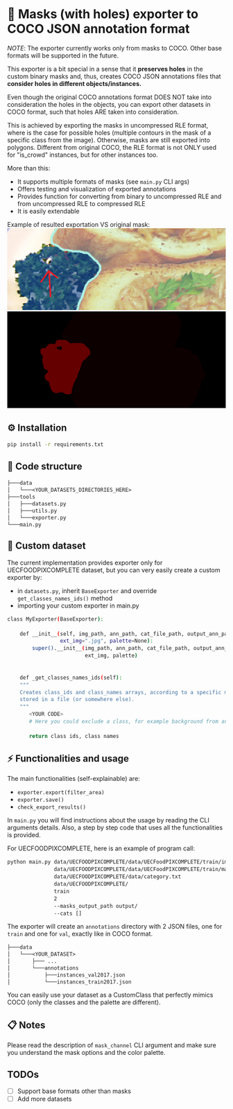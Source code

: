 # :arrows_counterclockwise: Masks (with holes) exporter to COCO JSON annotation format

*NOTE*: The exporter currently works only from masks to COCO. Other base formats will be supported in the future.

This exporter is a bit special in a sense that it **preserves holes** in the custom binary masks and, thus,
creates COCO JSON annotations files that **consider holes in different objects/instances.**

Even though the original COCO annotations format DOES NOT take into consideration the holes in the objects, you can export other datasets in COCO format, such that holes ARE taken into consideration.

This is achieved by exporting the masks in uncompressed RLE format, where is the case for possible holes (multiple contours in the mask of a specific class from the image). 
Otherwise, masks are still exported into polygons. Different from original COCO, the RLE format is not ONLY used for "is_crowd" instances, but for other instances too. 

More than this:
- It supports multiple formats of masks (see `main.py` CLI args)
- Offers testing and visualization of exported annotations
- Provides function for converting from binary to uncompressed RLE and from uncompressed RLE to compressed RLE
- It is easily extendable

Example of resulted exportation VS original mask:
![Mask with holes](resources/img.png) ![Original mask](resources/img_1.png)
## :gear: Installation
```bash
pip install -r requirements.txt
```

## :file_folder: Code structure
```
├───data
│   └───<YOUR_DATASETS_DIRECTORIES_HERE>
├───tools
│   ├───datasets.py
│   ├───utils.py
│   └───exporter.py
└───main.py

```

## :notebook: Custom dataset
The current implementation provides exporter only for UECFOODPIXCOMPLETE dataset, but you can very easily create a custom exporter by:
- in `datasets.py`, inherit `BaseExporter` and override `get_classes_names_ids()` method
- importing your custom exporter in main.py

```bash
class MyExporter(BaseExporter):

    def __init__(self, img_path, ann_path, cat_file_path, output_ann_path, split, mask_channel, ext_ann=".png",
                 ext_img=".jpg", palette=None):
        super().__init__(img_path, ann_path, cat_file_path, output_ann_path, split, mask_channel, ext_ann,
                         ext_img, palette)


    def _get_classes_names_ids(self):
    """
    Creates class_ids and class_names arrays, according to a specific mapping, 
    stored in a file (or somewhere else).
    """
       <YOUR CODE>
       # Here you could exclude a class, for example background from annotations, if you wish
       
       return class ids, class names
```

## :zap: Functionalities and usage
The main functionalities (self-explainable) are:
- `exporter.export(filter_area)`
- `exporter.save()`
- `check_export_results()`

In `main.py` you will find instructions about the usage by reading the CLI arguments details. Also, a step by step code that uses all the functionalities is provided.

For UECFOODPIXCOMPLETE, here is an example of program call:
```bash
python main.py data/UECFOODPIXCOMPLETE/data/UECFoodPIXCOMPLETE/train/img/ 
               data/UECFOODPIXCOMPLETE/data/UECFoodPIXCOMPLETE/train/mask/ 
               data/UECFOODPIXCOMPLETE/data/category.txt 
               data/UECFOODPIXCOMPLETE/ 
               train 
               2 
               --masks_output_path output/
               --cats []
```

The exporter will create an `annotations` directory with 2 JSON files, one for `train` and one for `val`, exactly like in COCO format.
```
├───data
│   └───<YOUR_DATASET>
│       ├─── ...
│       └───annotations
│           ├───instances_val2017.json
│           └───instances_train2017.json
```
You can easily use your dataset as a CustomClass that perfectly mimics COCO (only the classes and the palette are different).

## :clipboard: Notes
Please read the description of `mask_channel` CLI argument and make sure you understand the mask options and the color palette.

## TODOs
- [ ] Support base formats other than masks
- [ ] Add more datasets
